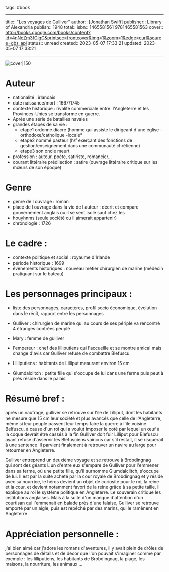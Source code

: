 tags: #book

---

title:: "Les voyages de Gulliver"
author:: [Jonathan Swift]
publisher:: Library of Alexandria
publish:: 1948
total:: 
isbn:: 1465581561 9781465581563
cover:: http://books.google.com/books/content?id=4nNcZm3fGigC&printsec=frontcover&img=1&zoom=1&edge=curl&source=gbs_api
status:: unread
created:: 2023-05-07 17:33:21
updated: 2023-05-07 17:33:21

---

![cover|150](http://books.google.com/books/content?id=4nNcZm3fGigC&printsec=frontcover&img=1&zoom=1&edge=curl&source=gbs_api)

# Auteur

- nationalité : irlandais
- date naissance/mort : 1667/1745
- contexte historique : rivalité commerciale entre  l'Angleterre et les Provinces-Unies se transforme en guerre. 
- Après une série de batailles navales
- grandes étapes de sa vie : 
	- etape1 ordonné diacre (homme qui assiste le dirigeant d'une église - orthodoxe/catholique -locale°
	- etape2 nommé pasteur (h/f exerçant des fonctions de gestion/enseignement dans une communauté chrétienne)
	- etape3 son oncle meurt
- profession : auteur, poète, satiriste, romancier…
- courant littéraire prédilection : satire (ouvrage littéraire critique sur les mœurs de son époque)

# Genre 
- genre de l ouvrage : roman
- place de l ouvrage dans la vie de l auteur : décrit et compare gouvernement anglais ou il se sent isolé sauf chez les
-  houyhnms (seule société ou il aimerait appartenir)
- chronologie : 1726

# Le cadre :
- contexte politique et social : royaume d'Irlande  
- période historique : 1699
- évènements historiques : nouveau métier chirurgien de marine (médecin pratiquant sur le bateau)


# Les personnages principaux :

- liste des personnages, caractères, profil socio économique, évolution dans le récit, rapport entre les personnages

- Gulliver : chirurgien de marine qui au cours de ses périple va rencontré 4 étranges contrées peuplé
- Mary : femme de gulliver 
- l'empereur : chef des lilliputiens qui l'accueille et se montre amical mais change d'avis car Gulliver 
 refuse de combattre Blefuscu 
- Lilliputiens : habitants de Lilliput mesurant environ 15 cm
- Glumdalclitch : petite fille qui s'occupe de lui dans une ferme puis peut à près réside dans le palais

# Résumé bref :

après un naufrage, gulliver se retrouve sur l'ile de Lilliput, dont les habitants ne mesure que 15 cm
leur société et plus avancés que celle de l'Angleterre, même si leur peuple passent leur temps faire la guerre à l'ile voisine
Belfuscu, à cause d'un roi qui a voulut imposer le coté par lequel un œuf à la coque devrait être cassés
à la fin Gulliver doit fuir Lilliput pour Blefuscu ayant refusé d'asservir les Blefusciens vaincus car s'il restait, il se risquerait à une sentence  Il parvient finalement à retrouver un navire au large pour retourner en Angleterre.

Gulliver entreprend un deuxième voyage et se retrouve à Brobdingnag qui sont des géants L'un d'entre eux s'empare de Gulliver pour l'emmener dans sa ferme, où une petite fille, qu'il surnomme Glumdalclitch, s'occupe de lui. Il est par la suite acheté par la cour royale de Brobdingnag et y réside avec sa nourrice, le héros devient un objet de curiosité pour le roi, la reine et la cour, et devient notamment favori de la reine grâce à sa petite taille. Il explique au roi le système politique en Angleterre. Le souverain critique les institutions anglaises. Mais à la suite d'un manque d'attention d'un courtisan qui l'emmenait en balade près d'une falaise, Gulliver se retrouve emporté par un aigle, puis est repêché par des marins, qui le ramènent en Angleterre

# Appréciation personnelle :

j'ai bien aimé car j'adore les romans d'aventures, il y avait plein de drôles de personnages de détails et de décor 
que l'on pouvait s'imaginer comme par exemple :
les lilliputiens, les habitants de Brobdingnag, la plage, les maisons, la nourriture, les animaux …